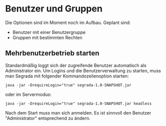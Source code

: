 # Benutzer und Gruppen

Die Optionen sind im Moment noch im Aufbau. Geplant sind:

* Benutzer mit einer Benutzergruppe
* Gruppen mit bestimmten Rechten


## Mehrbenutzerbetrieb starten

Standardmäßig loggt sich der zugreifende Benutzer automatisch als Administrator ein. Um Logins und die
Benutzerverwaltung zu starten, muss man Segrada mit folgender Kommandozeilenoption starten:

    java -jar -DrequireLogin="true" segrada-1.0-SNAPSHOT.jar

oder im Servermodus:

    java -jar -DrequireLogin="true" segrada-1.0-SNAPSHOT.jar headless

Nach dem Start muss man sich anmelden. Es ist sinnvoll den Benutzer "Administrator" entsprechend zu ändern.
